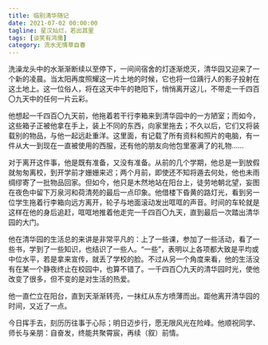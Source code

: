 ```yaml
---
title: 临别清华随记
date: 2021-07-02 00:00:00
tagline: 星汉灿烂，若出其里
tags: [谈笑有鸿儒]
category: 流水无情草自春
---
```

洗澡龙头中的水渐渐断续以至停下，一间间宿舍的灯逐渐熄灭，清华园又迎来了一个新的凌晨。当太阳再度照耀这一片土地的时候，它也将一位踽行人的影子投射在这土地上。这一位俗人，将在这天中午的艳阳下，悄悄离开这儿，不带走一千四百〇九天中的任何一片云彩。  

他想起一千四百〇九天前，他拖着若干行李箱来到清华园中的一方陋室；而如今，这些箱子正被他拿在手上，装上不同的东西，向家里拖去；不久以后，它们又将装载别的物品，与他一起远赴重洋。这里面，有记载了所有资料和照片的电脑，有一件从大一到现在一直被使用的西服，还有他的朋友向他包里塞满了的礼物……  

对于离开这件事，他是既有准备，又没有准备。从前的几个学期，他总是一到放假就匆匆离校，到开学前才姗姗来迟；两个月前，即使还不知将遁去何处，他也未雨绸缪寄了一批物品回家。但如今，他只是木然地站在阳台上，徒劳地朝北望，妄图在夜色中留下万泉河和荷清苑的最后一点印象。他借楼下昏黄的路灯光，看到另一位学生拖着行李箱向远方离开，轮子与地面滚动发出哐哐的声音。时间的车轮就是这样在他的身后追赶，哐哐地推着他走完一千四百〇九天，直到最后一次踏出清华园的大门。  

他在清华园的生活总的来讲是非常平凡的：上了一些课，参加了一些活动，看了一些书，学到了一些知识，也结识了一些人。“一些”，表明以上各项都大致是平均或中位水平，若是拿来宣传，就丢了学校的脸。不过从另一个角度来看，他的生活没有在某一个静夜终止在校园中，也算不错了。一千四百〇九天的清华园时光，使他改变了很多，但不变的是对生活的热爱。  

他一直伫立在阳台，直到天渐渐转亮，一抹红从东方喷薄而出。距他离开清华园的时间，又近了一点。  

今日挥手去，刻历历往事于心际；明日迈步行，愿无限风光在险峰。他顺祝同学、师长与亲朋：自奋发，终能共聚霄宸，再续（叙）前情。  